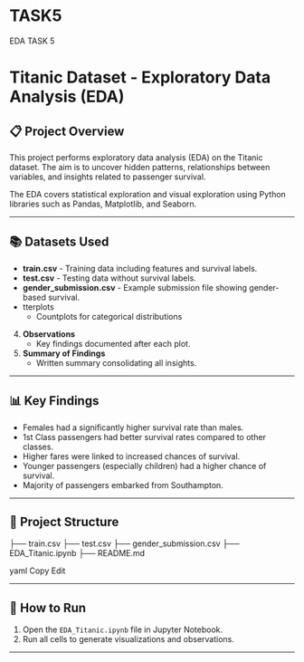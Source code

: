 # TASK5
EDA TASK 5
# Titanic Dataset - Exploratory Data Analysis (EDA)

## 📋 Project Overview
This project performs exploratory data analysis (EDA) on the Titanic dataset. The aim is to uncover hidden patterns, relationships between variables, and insights related to passenger survival.

The EDA covers statistical exploration and visual exploration using Python libraries such as Pandas, Matplotlib, and Seaborn.

---

## 📚 Datasets Used
- **train.csv** - Training data including features and survival labels.
- **test.csv** - Testing data without survival labels.
- **gender_submission.csv** - Example submission file showing gender-based survival.
- tterplots
   - Countplots for categorical distributions
4. **Observations**
   - Key findings documented after each plot.
5. **Summary of Findings**
   - Written summary consolidating all insights.

---

## 📊 Key Findings
- Females had a significantly higher survival rate than males.
- 1st Class passengers had better survival rates compared to other classes.
- Higher fares were linked to increased chances of survival.
- Younger passengers (especially children) had a higher chance of survival.
- Majority of passengers embarked from Southampton.

---

## 📂 Project Structure
├── train.csv ├── test.csv ├── gender_submission.csv ├── EDA_Titanic.ipynb ├── README.md

yaml
Copy
Edit

---

## 🚀 How to Run
1. Open the `EDA_Titanic.ipynb` file in Jupyter Notebook.
2. Run all cells to generate visualizations and observations.

---

